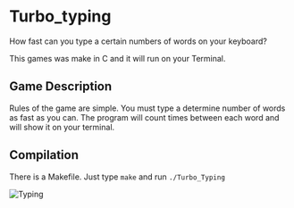 # Turbo_typing
How fast can you type a certain numbers of words on your keyboard?

This games was make in C and it will run on your Terminal.

## Game Description

Rules of the game are simple. You must type a determine number of words as fast as you can.
The program will count times between each word and will show it on your terminal.

## Compilation

There is a Makefile. Just type `make` and run `./Turbo_Typing`

![Typing](https://i.udemycdn.com/course/750x422/1122628_d72e.jpg)
